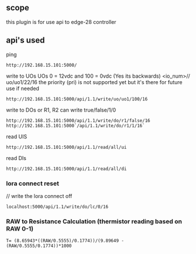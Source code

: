 ## scope

this plugin is for use api to edge-28 controller

## api's used

ping

``` 
http://192.168.15.101:5000/
```

write to UOs UOs 0 = 12vdc and 100 = 0vdc (Yes its backwards) <io_num>// uo/uo1/22/16 the priority (pri) is not
supported yet but it's there for future use if needed

``` 
http://192.168.15.101:5000/api/1.1/write/uo/uo1/100/16 
```

write to DOs or R1, R2 can write true/false/1/0

``` 
http://192.168.15.101:5000/api/1.1/write/do/r1/false/16
http://192.168.15.101:5000`/api/1.1/write/do/r1/1/16`
```

read UIS

``` 
http://192.168.15.101:5000/api/1.1/read/all/ui
```

read DIs

``` 
http://192.168.15.101:5000/api/1.1/read/all/di
```

### lora connect reset

// write the lora connect off

``` 
localhost:5000/api/1.1/write/do/lc/0/16
```

### RAW to Resistance Calculation (thermistor reading based on RAW 0-1)
```
T= (8.65943*((RAW/0.5555)/0.1774))/(9.89649 - (RAW/0.5555/0.1774))*1000
```